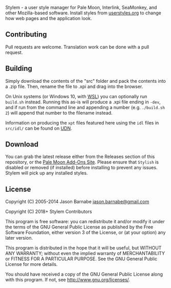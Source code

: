 Stylem - a user style manager for Pale Moon, Interlink, SeaMonkey, and other Mozilla-based software. Install styles from [userstyles.org](https://userstyles.org/) to change how web pages and the application look.

Contributing
------------

Pull requests are welcome. Translation work can be done with a pull request.

Building
------------

Simply download the contents of the "src" folder and pack the contents into a .zip file. Then, rename the file to .xpi and drag into the browser.

On Unix systems (or Windows 10, with [WSL](https://docs.microsoft.com/en-us/windows/wsl/about)) you can optionally run `build.sh` instead. Running this as-is will produce a .xpi file ending in `-dev`, and if run from the command line and appending a number (e.g. `./build.sh 2`) will append that number to the filename instead.

Information on producing the `xpt` files featured here using the `idl` files in `src/idl/` can be found on [UDN](https://udn.realityripple.com/docs/Mozilla/Tech/XPIDL/Generating_xpt_on_Windows).

Download
------------

You can grab the latest release either from the Releases section of this repository, or the [Pale Moon Add-Ons Site](https://addons.palemoon.org/addon/stylem/). Please ensure that `Stylish` is disabled or removed (if installed) before installing to prevent any issues. Stylem will pick up any installed styles.

License
-------

Copyright (C) 2005-2014 Jason Barnabe <jason.barnabe@gmail.com>

Copyright (C) 2018+ Stylem Contributors

This program is free software: you can redistribute it and/or modify
it under the terms of the GNU General Public License as published by
the Free Software Foundation, either version 3 of the License, or
(at your option) any later version.

This program is distributed in the hope that it will be useful,
but WITHOUT ANY WARRANTY; without even the implied warranty of
MERCHANTABILITY or FITNESS FOR A PARTICULAR PURPOSE.  See the
GNU General Public License for more details.

You should have received a copy of the GNU General Public License
along with this program.  If not, see <http://www.gnu.org/licenses/>.
